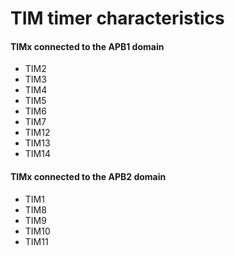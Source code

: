 <h1>TIM timer characteristics</h1>
<h4>TIMx connected to the APB1 domain</h4>
<ul>
  <li>TIM2</li>
  <li>TIM3</li>
  <li>TIM4</li>
  <li>TIM5</li>
  <li>TIM6</li>
  <li>TIM7</li>
  <li>TIM12</li>
  <li>TIM13</li>
  <li>TIM14</li>
</ul>
<h4>TIMx connected to the APB2 domain</h4>
<ul>
  <li>TIM1</li>
  <li>TIM8</li>
  <li>TIM9</li>
  <li>TIM10</li>
  <li>TIM11</li>
</ul>
